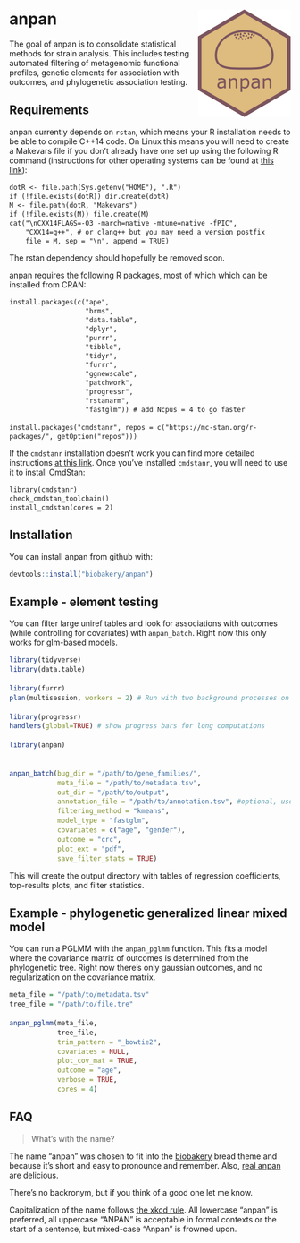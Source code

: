 
<!-- README.md is generated from README.Rmd. Please edit that file -->

# anpan <img src="man/figures/logo.png" align="right"/>

<!-- badges: start -->
<!-- badges: end -->

The goal of anpan is to consolidate statistical methods for strain
analysis. This includes testing automated filtering of metagenomic
functional profiles, genetic elements for association with outcomes, and
phylogenetic association testing.

## Requirements

anpan currently depends on `rstan`, which means your R installation
needs to be able to compile C++14 code. On Linux this means you will
need to create a Makevars file if you don’t already have one set up
using the following R command (instructions for other operating systems
can be found at [this
link](https://github.com/stan-dev/rstan/wiki/RStan-Getting-Started)):

    dotR <- file.path(Sys.getenv("HOME"), ".R")
    if (!file.exists(dotR)) dir.create(dotR)
    M <- file.path(dotR, "Makevars")
    if (!file.exists(M)) file.create(M)
    cat("\nCXX14FLAGS=-O3 -march=native -mtune=native -fPIC",
        "CXX14=g++", # or clang++ but you may need a version postfix
        file = M, sep = "\n", append = TRUE)

The rstan dependency should hopefully be removed soon.

anpan requires the following R packages, most of which which can be
installed from CRAN:

    install.packages(c("ape", 
                       "brms", 
                       "data.table", 
                       "dplyr", 
                       "purrr", 
                       "tibble", 
                       "tidyr", 
                       "furrr", 
                       "ggnewscale",
                       "patchwork", 
                       "progressr",
                       "rstanarm",
                       "fastglm")) # add Ncpus = 4 to go faster

    install.packages("cmdstanr", repos = c("https://mc-stan.org/r-packages/", getOption("repos")))

If the `cmdstanr` installation doesn’t work you can find more detailed
instructions [at this link](https://mc-stan.org/cmdstanr/). Once you’ve
installed `cmdstanr`, you will need to use it to install CmdStan:

    library(cmdstanr)
    check_cmdstan_toolchain()
    install_cmdstan(cores = 2)

## Installation

You can install anpan from github with:

``` r
devtools::install("biobakery/anpan")
```

## Example - element testing

You can filter large uniref tables and look for associations with
outcomes (while controlling for covariates) with `anpan_batch`. Right
now this only works for glm-based models.

``` r
library(tidyverse)
library(data.table)

library(furrr) 
plan(multisession, workers = 2) # Run with two background processes on the local machine

library(progressr)
handlers(global=TRUE) # show progress bars for long computations

library(anpan)


anpan_batch(bug_dir = "/path/to/gene_families/",
            meta_file = "/path/to/metadata.tsv",
            out_dir = "/path/to/output",
            annotation_file = "/path/to/annotation.tsv", #optional, used for plots
            filtering_method = "kmeans",
            model_type = "fastglm",
            covariates = c("age", "gender"),
            outcome = "crc",
            plot_ext = "pdf",
            save_filter_stats = TRUE)
```

This will create the output directory with tables of regression
coefficients, top-results plots, and filter statistics.

## Example - phylogenetic generalized linear mixed model

You can run a PGLMM with the `anpan_pglmm` function. This fits a model
where the covariance matrix of outcomes is determined from the
phylogenetic tree. Right now there’s only gaussian outcomes, and no
regularization on the covariance matrix.

``` r
meta_file = "/path/to/metadata.tsv" 
tree_file = "/path/to/file.tre"

anpan_pglmm(meta_file,
            tree_file,
            trim_pattern = "_bowtie2",
            covariates = NULL,
            plot_cov_mat = TRUE,
            outcome = "age",
            verbose = TRUE,
            cores = 4)
```

## FAQ

> What’s with the name?

The name “anpan” was chosen to fit into the
[biobakery](https://huttenhower.sph.harvard.edu/tools/) bread theme and
because it’s short and easy to pronounce and remember. Also, [real
anpan](https://duckduckgo.com/?q=anpan&t=h_&iax=images&ia=images) are
delicious.

There’s no backronym, but if you think of a good one let me know.

Capitalization of the name follows [the xkcd
rule](https://xkcd.com/about/). All lowercase “anpan” is preferred, all
uppercase “ANPAN” is acceptable in formal contexts or the start of a
sentence, but mixed-case “Anpan” is frowned upon.
